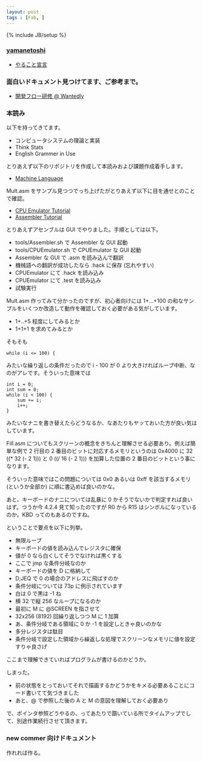```yaml
---
layout: post
tags : [Fab, ]
---
```

{% include JB/setup %}

### [yamanetoshi](https://yamanetoshi.github.io/)

* [やること宣言](https://github.com/OkinawaDevOps/okinawadevops.github.com/issues/116)

### 面白いドキュメント見つけてます、ご参考まで。

- [開発フロー研修 @ Wantedly](http://qiita.com/awakia/items/c571e93e96a1ec28044f)

### 本読み

以下を持ってきてます。

- コンピュータシステムの理論と実装
- Think Stats
- English Grammer in Use

とりあえず以下のリポジトリを作成して本読みおよび課題作成着手します。

- [Machine Language](https://github.com/yamanetoshi/MachineLanguage)

Mult.asm をサンプル見つつでっち上げたがとりあえず以下に目を通せとのことで確認。

- [CPU Emulator Tutorial](http://www.nand2tetris.org/tutorials/PDF/CPU%20Emulator%20Tutorial.pdf)
- [Assembler Tutorial](http://www.nand2tetris.org/tutorials/PDF/Assembler%20Tutorial.pdf)

とりあえずアセンブルは GUI でやりました。手順としては以下。

- tools/Assembler.sh で Assembler な GUI 起動
- tools/CPUEmulator.sh で CPUEmulator な GUI 起動
- Assembler な GUI で .asm を読み込んで翻訳
- 機械語への翻訳が成功したなら .hack に保存 (忘れやすい)
- CPUEmulator にて .hack を読み込み
- CPUEmulator にて .test を読み込み
- 試験実行

Mult.asm 作ってみて分かったのですが、初心者向けには 1+...+100 の和なサンプルをいくつか改造して動作を確認しておく必要がある気がしています。

- 1+..+5 程度にしてみるとか
- 1+1+1 を求めてみるとか

そもそも

    while (i <= 100) {

みたいな繰り返しの条件だったので i - 100 が 0 より大きければループ中断、なのがアレです。そういった意味では

    int i = 0;
    int sum = 0;
    while (i < 100) {
        sum += i;
        i++;
    }

みたいなナニを書き替えたらどうなるか、なあたりもヤッておいた方が良い気はしています。

Fill.asm についてもスクリーンの概念をきちんと理解させる必要あり。例えば簡単な例で 2 行目の 2 番目のビットに対応するメモリというのは 0x4000 に 32 ((* 32 (- 2 1))) と 0 ((/ 16 (- 2 1))) を加算した位置の 2 番目のビットという事になります。

そういった意味ではこの問題については 0x0 あるいは 0xff を該当するメモリ (というか全部か) に順に書込めば良いのかな。

あと、キーボードのナニについては乱暴に 0 かそうでないかで判定すれば良いはず。つうか今 4.2.4 見て知ったのですが R0 から R15 はシンボルになっているのか。KBD ってのもあるのですね。

ということで要点を以下に列挙。

- 無限ループ
- キーボードの値を読み込んでレジスタに確保
- 値が 0 なら白くしてそうでなければ黒くする
- ここで jmp な条件分岐なのか
- キーボードの値を D に格納して
- D;JEQ で 0 の場合のアドレスに飛ばすのか
- 条件分岐については 73p に例示されています
- 白は 0 で黒は -1 ね
- 横 32 で縦 256 なループになるのか
- 最初に M に @SCREEN を指させて
- 32x256 (8192) 回繰り返しつつ M に 1 加算
- あ、条件分岐である領域に 0 か -1 を設定しときゃ良いのかな
- 多分レジスタは駄目
- 条件分岐で設定した領域から繰返しな処理でスクリーンなメモリに値を設定すりゃ良さげ

ここまで理解できていればプログラムが書けるのかどうか。

しまった。

- 前の状態をとっておいてそれで描画するかどうかをキメる必要あることにコード書いてて気づきました
- あと、@ で参照した後の A と M の意図を理解しておく必要あり

で、ポインタ参照どうやるの、ってあたりで躓いている所でタイムアップでして、別途作業続行させて頂きます。

### new commer  向けドキュメント

作れれば作る。
